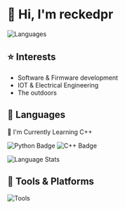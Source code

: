 # 👋 Hi, I'm reckedpr


![Languages](https://skillicons.dev/icons?i=py,cpp,html,css,js)

## ⭐ Interests
- Software & Firmware development
- IOT & Electrical Engineering
- The outdoors

## 💾 Languages
🌱 I'm Currently Learning C++

![Python Badge](https://img.shields.io/badge/python-3776AB?style=for-the-badge&logo=python&logoColor=white)
![C++ Badge](https://img.shields.io/badge/C%2B%2B-00599C?style=for-the-badge&logo=c%2B%2B&logoColor=FFFFFF)

![Language Stats](https://github-readme-stats.vercel.app/api/top-langs/?username=reckedpr&layout=compact&theme=github_dark_dimmed)

## 🧰 Tools & Platforms
![Tools](https://skillicons.dev/icons?i=vscode,ps,docker,figma,raspberrypi,debian,windows,godot)
